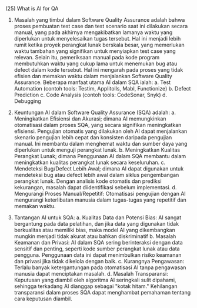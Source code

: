(25) What is AI for QA

1. Masalah yang timbul dalam Software Quality Assurance adalah bahwa proses pembuatan test case dan test scenario saat ini dilakukan secara manual, yang pada akhirnya mengakibatkan lamanya waktu yang diperlukan untuk menyelesaikan tugas tersebut. Hal ini menjadi lebih rumit ketika proyek perangkat lunak berskala besar, yang memerlukan waktu tambahan yang signifikan untuk menyiapkan test case yang relevan. Selain itu, pemeriksaan manual pada kode program membutuhkan waktu yang cukup lama untuk menemukan bug atau defect dalam kode tersebut. Hal ini mengarah pada proses yang tidak efisien dan memakan waktu dalam menjalankan Software Quality Assurance. Beberapa manfaat utama AI dalam SQA ialah:
    a. Test Automation (contoh tools: Testim, Applitolls, Mabl, Functionize)
    b. Defect Prediction
    c. Code Analysis (contoh tools: CodeSonar, Snyk)
    d. Debugging

2. Keuntungan AI dalam Software Quality Assurance (SQA) adalah:
    a. Meningkatkan Efisiensi dan Akurasi; dimana AI memungkinkan otomatisasi dalam proses SQA, yang secara signifikan meningkatkan efisiensi. Pengujian otomatis yang dilakukan oleh AI dapat menjalankan skenario pengujian lebih cepat dan konsisten daripada pengujian manual. Ini membantu dalam menghemat waktu dan sumber daya yang diperlukan untuk menguji perangkat lunak. 
    b. Meningkatkan Kualitas Perangkat Lunak; dimana Penggunaan AI dalam SQA membantu dalam meningkatkan kualitas perangkat lunak secara keseluruhan. 
    c. Mendeteksi Bug/Defect Lebih Awal; dimana AI dapat digunakan untuk mendeteksi bug atau defect lebih awal dalam siklus pengembangan perangkat lunak. Dengan analisis kode otomatis dan prediksi kekurangan, masalah dapat diidentifikasi sebelum implementasi.
    d. Mengurangi Proses Manual/Repetitif: Otomatisasi pengujian dengan AI mengurangi keterlibatan manusia dalam tugas-tugas yang repetitif dan memakan waktu. 

3. Tantangan AI untuk SQA:
    a. Kualitas Data dan Potensi Bias: AI sangat bergantung pada data pelatihan, dan jika data yang digunakan tidak berkualitas atau memiliki bias, maka model AI yang dikembangkan mungkin menjadi tidak akurat atau bahkan diskriminatif
    b. Masalah Keamanan dan Privasi: AI dalam SQA sering berinteraksi dengan data sensitif dan penting, seperti kode sumber perangkat lunak atau data pengguna. Penggunaan data ini dapat menimbulkan risiko keamanan dan privasi jika tidak dikelola dengan baik.
    c. Kurangnya Pengawasan: Terlalu banyak ketergantungan pada otomatisasi AI tanpa pengawasan manusia dapat menciptakan masalah.
    d. Masalah Transparansi: Keputusan yang diambil oleh algoritma AI seringkali sulit dipahami, sehingga terkadang AI dianggap sebagai "kotak hitam." Kehilangan transparansi dalam proses SQA dapat menghambat pemahaman tentang cara keputusan diambil. 
